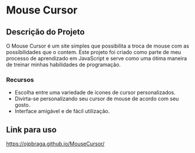 # Mouse Cursor

## Descrição do Projeto

O Mouse Cursor é um site simples que possibilita a troca de mouse com as possibilidades que o contem. Este projeto foi criado como parte de meu processo de aprendizado em JavaScript e serve como uma ótima maneira de treinar minhas habilidades de programação.

### Recursos

- Escolha entre uma variedade de ícones de cursor personalizados.
- Divirta-se personalizando seu cursor de mouse de acordo com seu gosto.
- Interface amigável e de fácil utilização.

## Link para uso

https://ojpbraga.github.io/MouseCursor/
